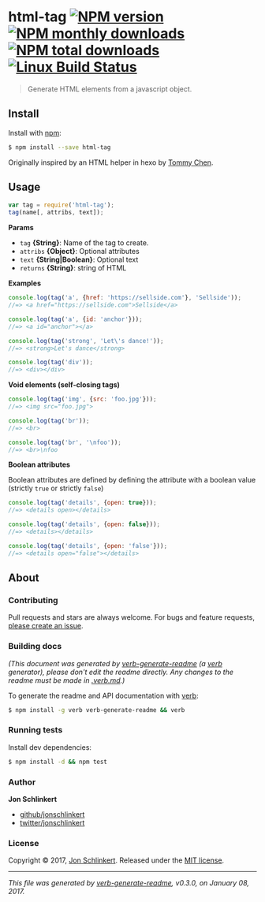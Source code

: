 # html-tag [![NPM version](https://img.shields.io/npm/v/html-tag.svg?style=flat)](https://www.npmjs.com/package/html-tag) [![NPM monthly downloads](https://img.shields.io/npm/dm/html-tag.svg?style=flat)](https://npmjs.org/package/html-tag)  [![NPM total downloads](https://img.shields.io/npm/dt/html-tag.svg?style=flat)](https://npmjs.org/package/html-tag) [![Linux Build Status](https://img.shields.io/travis/jonschlinkert/html-tag.svg?style=flat&label=Travis)](https://travis-ci.org/jonschlinkert/html-tag)

> Generate HTML elements from a javascript object.

## Install

Install with [npm](https://www.npmjs.com/):

```sh
$ npm install --save html-tag
```

Originally inspired by an HTML helper in hexo by [Tommy Chen](https://github.com/tommy351).

## Usage

```js
var tag = require('html-tag');
tag(name[, attribs, text]);
```

**Params**

* `tag` **{String}**: Name of the tag to create.
* `attribs` **{Object}**: Optional attributes
* `text` **{String|Boolean}**: Optional text
* `returns` **{String}**: string of HTML

**Examples**

```js
console.log(tag('a', {href: 'https://sellside.com'}, 'Sellside'));
//=> <a href="https://sellside.com">Sellside</a>

console.log(tag('a', {id: 'anchor'}));
//=> <a id="anchor"></a>

console.log(tag('strong', 'Let\'s dance!'));
//=> <strong>Let's dance</strong>

console.log(tag('div'));
//=> <div></div>
```

**Void elements (self-closing tags)**

```js
console.log(tag('img', {src: 'foo.jpg'}));
//=> <img src="foo.jpg">

console.log(tag('br'));
//=> <br>

console.log(tag('br', '\nfoo'));
//=> <br>\nfoo
```

**Boolean attributes**

Boolean attributes are defined by defining the attribute with a boolean value (strictly `true` or strictly `false`)

```js
console.log(tag('details', {open: true}));
//=> <details open></details>

console.log(tag('details', {open: false}));
//=> <details></details>

console.log(tag('details', {open: 'false'}));
//=> <details open="false"></details>
```

## About

### Contributing

Pull requests and stars are always welcome. For bugs and feature requests, [please create an issue](../../issues/new).

### Building docs

_(This document was generated by [verb-generate-readme](https://github.com/verbose/verb-generate-readme) (a [verb](https://github.com/verbose/verb) generator), please don't edit the readme directly. Any changes to the readme must be made in [.verb.md](.verb.md).)_

To generate the readme and API documentation with [verb](https://github.com/verbose/verb):

```sh
$ npm install -g verb verb-generate-readme && verb
```

### Running tests

Install dev dependencies:

```sh
$ npm install -d && npm test
```

### Author

**Jon Schlinkert**

* [github/jonschlinkert](https://github.com/jonschlinkert)
* [twitter/jonschlinkert](http://twitter.com/jonschlinkert)

### License

Copyright © 2017, [Jon Schlinkert](https://github.com/jonschlinkert).
Released under the [MIT license](LICENSE).

***

_This file was generated by [verb-generate-readme](https://github.com/verbose/verb-generate-readme), v0.3.0, on January 08, 2017._